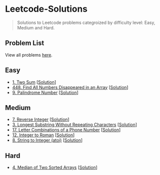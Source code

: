 # Leetcode-Solutions

> Solutions to Leetcode problems categroized by difficulty level: Easy, Medium and Hard.

## Problem List

View all problems [here](https://leetcode.com/problemset/all/).

## Easy

- [1. Two Sum](https://leetcode.com/problems/two-sum/) [[Solution](https://github.com/Ehtesham599/Leetcode-Solutions/blob/main/Easy/two_sum.py)]
- [448. Find All Numbers Disappeared in an Array](https://leetcode.com/problems/find-all-numbers-disappeared-in-an-array/) [[Solution](https://github.com/Ehtesham599/Leetcode-Solutions/blob/main/Easy/find_disappeared_numbers.py)]
- [9. Palindrome Number](https://leetcode.com/problems/palindrome-number/) [[Solution](https://github.com/Ehtesham599/Leetcode-Solutions/blob/main/Easy/palindrome_number.py)]

## Medium

- [7. Reverse Integer](https://leetcode.com/problems/reverse-integer/) [[Solution](https://github.com/Ehtesham599/Leetcode-Solutions/blob/main/Medium/reverse_integer.py)]
- [3. Longest Substring Without Repeating Characters](https://leetcode.com/problems/longest-substring-without-repeating-characters/) [[Solution](https://github.com/Ehtesham599/Leetcode-Solutions/blob/main/Medium/longest_substring_without_repeating_characters.py)]
- [17. Letter Combinations of a Phone Number](https://leetcode.com/problems/letter-combinations-of-a-phone-number/) [[Solution](https://github.com/Ehtesham599/Leetcode-Solutions/blob/main/Medium/letterCombination.py)]
- [12. Integer to Roman](https://leetcode.com/problems/integer-to-roman/) [[Solution](https://github.com/Ehtesham599/Leetcode-Solutions/blob/main/Medium/integer_to_roman.py)]
- [8. String to Integer (atoi)](https://leetcode.com/problems/string-to-integer-atoi/) [[Solution](https://github.com/Ehtesham599/Leetcode-Solutions/blob/main/Medium/string_to_int.py)]

## Hard

- [4. Median of Two Sorted Arrays](https://leetcode.com/problems/median-of-two-sorted-arrays/) [[Solution](https://github.com/Ehtesham599/Leetcode-Solutions/blob/main/Hard/find_median_of_sorted_arrays.py)]

